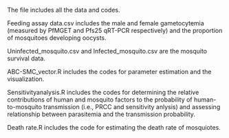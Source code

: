 The file includes all the data and codes.

Feeding assay data.csv includes the male and female gametocytemia (measured by PfMGET and Pfs25 qRT-PCR respectively) and the proportion of mosquitoes developing oocysts.

Uninfected_mosquito.csv and Infected_mosquito.csv are the mosquito survival data.

ABC-SMC_vector.R includes the codes for parameter estimation and the visualization.

Sensitivityanalysis.R includes the codes for determining the relative contributions of human and mosquito factors to the probability of human-to-mosquito transmission (i.e., PRCC and sensitivity anlysis) and assessing relationship between parasitemia and the transmission probability. 

Death rate.R includes the code for estimating the death rate of mosquiotes.
